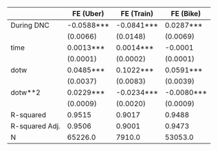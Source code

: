 |                | FE (Uber)   | FE (Train)   | FE (Bike)   |
|----------------|-------------|--------------|-------------|
| During DNC     | -0.0588***  | -0.0841***   | 0.0287***   |
|                | (0.0066)    | (0.0148)     | (0.0069)    |
| time           | 0.0013***   | 0.0014***    | -0.0001     |
|                | (0.0001)    | (0.0002)     | (0.0001)    |
| dotw           | 0.0485***   | 0.1022***    | 0.0591***   |
|                | (0.0037)    | (0.0083)     | (0.0039)    |
| dotw**2        | 0.0229***   | -0.0234***   | -0.0080***  |
|                | (0.0009)    | (0.0020)     | (0.0009)    |
| R-squared      | 0.9515      | 0.9017       | 0.9488      |
| R-squared Adj. | 0.9506      | 0.9001       | 0.9473      |
| N              | 65226.0     | 7910.0       | 53053.0     |